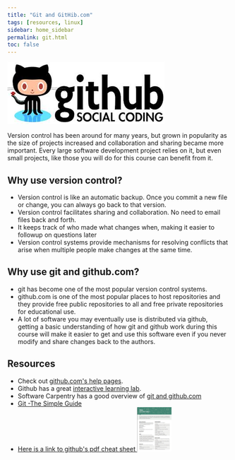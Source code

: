 ```yaml
---
title: "Git and GitHib.com"
tags: [resources, linux]
sidebar: home_sidebar
permalink: git.html
toc: false
---
```


![Github Logo](images/github_logo.jpg)

Version control has been around for many years, but grown in popularity as the size of projects increased and collaboration and sharing became more important. Every large software development project relies on it, but even small projects, like those you will do for this course can benefit from it.

## Why use version control?

* Version control is like an automatic backup. Once you commit a new file or change, you can always go back to that version.
* Version control facilitates sharing and collaboration. No need to email files back and forth.
* It keeps track of who made what changes when, making it easier to followup on questions later
* Version control systems provide mechanisms for resolving conflicts that arise when multiple people make changes at the same time.

## Why use git and github.com?

* git has become one of the most popular version control systems.
* github.com is one of the most popular places to host repositories and they provide free public repositories to all and free private repositories for educational use.
* A lot of software you may eventually use is distributed via github, getting a basic understanding of how git and github work during this course will make it easier to get and use this software even if you never modify and share changes back to the authors.

## Resources

* Check out [github.com's help pages](https://help.github.com/).
* Github has a great [interactive learning lab](https://lab.github.com/).
* Software Carpentry has a good overview of [git and github.com](http://software-carpentry.org/v5/novice/git/index.html)
* [Git -The Simple Guide](http://rogerdudler.github.io/git-guide/)
* [Here is a link to github's pdf cheat sheet ![cheat sheet image](images\git.cheat.sheet.jpg)](https://education.github.com/git-cheat-sheet-education.pdf)
